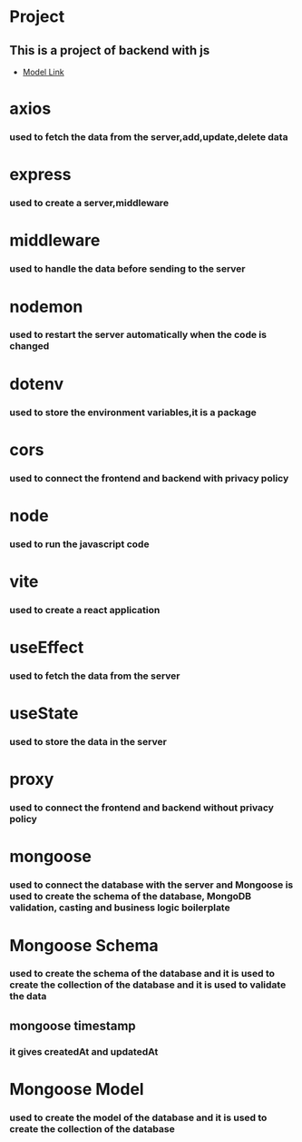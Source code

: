 # Project

## This is a project of backend with js

 - [Model Link](https://app.eraser.io/workspace/YtPqZ1VogxGy1jzIDkzj)




 # axios
### used to fetch the data from the server,add,update,delete data

# express
### used to create a server,middleware 

# middleware
### used to handle the data before sending to the server

# nodemon
### used to restart the server automatically when the code is changed

# dotenv
### used to store the environment variables,it is a package

# cors
### used to connect the frontend and backend with privacy policy  

# node
### used to run the javascript code

# vite
### used to create a react application

# useEffect
### used to fetch the data from the server

# useState
### used to store the data in the server

# proxy
### used to connect the frontend and backend without privacy policy

# mongoose
### used to connect the database with the server and Mongoose is used to create the schema of the database, MongoDB validation, casting and business logic boilerplate

# Mongoose Schema
### used to create the schema of the database and it is used to create the collection of the database and it is used to validate the data

## mongoose timestamp
###  it gives createdAt and updatedAt

# Mongoose Model
### used to create the model of the database and it is used to create the collection of the database

